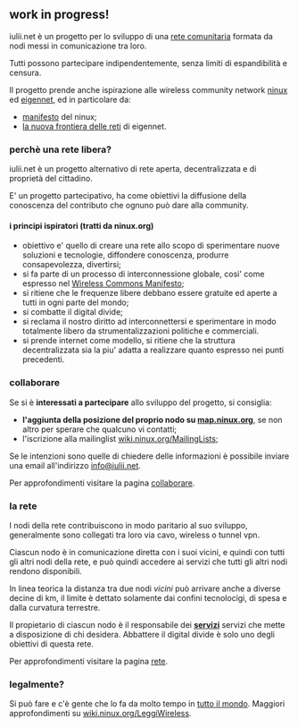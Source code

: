 ## work in progress!

iulii.net è un progetto per lo sviluppo di una [rete comunitaria](http://it.wikipedia.org/wiki/Wireless_community_network "wireless community network su wikipedia") formata da nodi messi in comunicazione tra loro. 

Tutti possono partecipare indipendentemente, senza limiti di espandibilità e censura.

Il progetto prende anche ispirazione alle wireless community network [ninux](http://wiki.ninux.org "ninux wiki") ed [eigennet](http://wiki.eigenlab.org/index.php/EigenNet "eigennet wiki"), ed in particolare da:

* [manifesto](http://wiki.ninux.org/Manifesto "manifesto ninux") del ninux;
* [la nuova frontiera delle reti](https://eigenlab.org/articoli-e-comunicati/approfondimenti/102-eigennet-la-nuova-frontiera-delle-reti "motivazioni che hanno spinto alla creazione di eigennet") di eigennet.

### perchè una rete libera?

iulii.net è un progetto alternativo di rete aperta, decentralizzata e di proprietà del cittadino. 

E' un progetto partecipativo, ha come obiettivi la diffusione della conoscenza del contributo che ognuno può dare alla community. 

#### i principi ispiratori (tratti da ninux.org)

* obiettivo e' quello di creare una rete allo scopo di sperimentare nuove soluzioni e tecnologie, diffondere conoscenza, produrre consapevolezza, divertirsi;
* si fa parte di un processo di interconnessione globale, cosi' come espresso nel [Wireless Commons Manifesto](http://wiki.ninux.org/WirelessCommonsManifesto "Wireless Common Manifesto");
* si ritiene che le frequenze libere debbano essere gratuite ed aperte a tutti in ogni parte del mondo;
* si combatte il digital divide;
* si reclama il nostro diritto ad interconnettersi e sperimentare in modo totalmente libero da strumentalizzazioni politiche e commerciali.
* si prende internet come modello, si ritiene che la struttura decentralizzata sia la piu' adatta a realizzare quanto espresso nei punti precedenti.

### collaborare

Se si è **interessati a partecipare** allo sviluppo del progetto, si consiglia: 

* **l'aggiunta della posizione del proprio nodo su [map.ninux.org](http://map.ninux.org/ "map server ninux")**, se non altro per sperare che qualcuno vi contatti;
* l'iscrizione alla mailinglist [wiki.ninux.org/MailingLists](http://wiki.ninux.org/MailingLists "ninux mailinglist");

Se le intenzioni sono quelle di chiedere delle informazioni è possibile inviare una email all'indirizzo [info@iulii.net](mailto:info@iulii.net "email contatti iulii.net").

Per approfondimenti visitare la pagina [collaborare](./collaborare/ "collaborare").

### la rete

I nodi della rete contribuiscono in modo paritario al suo sviluppo, generalmente sono collegati tra loro via cavo, wireless o tunnel vpn.

Ciascun nodo è in comunicazione diretta con i suoi vicini, e quindi con tutti gli altri nodi della rete, e può quindi accedere ai servizi che tutti gli altri nodi rendono disponibili. 

In linea teorica la distanza tra due nodi *vicini* può arrivare anche a diverse decine di km, il limite è dettato solamente dai confini tecnolocigi, di spesa e dalla curvatura terrestre.

Il propietario di ciascun nodo è il responsabile dei **[servizi](rete/servizi.html "servizi del progetto iulii.net")** servizi che mette a disposizione di chi desidera. Abbattere il digital divide è solo uno degli obiettivi di questa rete. 

Per approfondimenti visitare la pagina [rete](./rete "apparati").

### legalmente?

Si può fare e c'è gente che lo fa da molto tempo in [tutto il mondo](http://wiki.ninux.org/Links#Wireless_Community_nel_Mondo "wireless community nel mondo"). Maggiori approfondimenti su [wiki.ninux.org/LeggiWireless](http://wiki.ninux.org/LeggiWireless "ninux leggi wireless").
